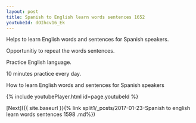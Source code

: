 ```yaml
---
layout: post
title: Spanish to English learn words sentences 1652 
youtubeId: dOIhcv16_Ek
---
```

 
 
Helps to learn English words and sentences for Spanish speakers.

Opportunitiy to repeat the words sentences. 

Practice English language. 
 
10 minutes practice every day. 
 
How to learn English words and sentences for Spanish speakers 
 
{% include youtubePlayer.html id=page.youtubeId %}
 
 
[Next]({{ site.baseurl }}{% link  split1/_posts/2017-01-23-Spanish to english learn words sentences 1598 .md%})
 
